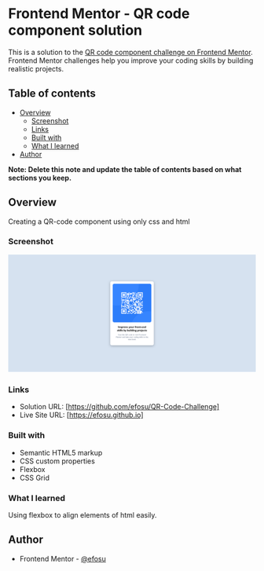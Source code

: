 # Frontend Mentor - QR code component solution

This is a solution to the [QR code component challenge on Frontend Mentor](https://www.frontendmentor.io/challenges/qr-code-component-iux_sIO_H). Frontend Mentor challenges help you improve your coding skills by building realistic projects. 

## Table of contents

- [Overview](#overview)
  - [Screenshot](#screenshot)
  - [Links](#links)
  - [Built with](#built-with)
  - [What I learned](#what-i-learned)
- [Author](#author)


**Note: Delete this note and update the table of contents based on what sections you keep.**

## Overview

Creating a QR-code component using only css and html

### Screenshot

![](./images/Screenshot%202022-09-23%20at%2010-48-50%20QR-Code%20Challenge.png)



### Links

- Solution URL: [https://github.com/efosu/QR-Code-Challenge]
- Live Site URL: [https://efosu.github.io]



### Built with

- Semantic HTML5 markup
- CSS custom properties
- Flexbox
- CSS Grid



### What I learned

Using flexbox to align elements of html easily.

## Author

- Frontend Mentor - [@efosu](https://www.frontendmentor.io/profile/efosu)


